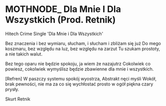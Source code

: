 # MOTHNODE_ Dla Mnie I Dla Wszystkich (Prod. Retnik)
Hitech Crime Single 'Dla Mnie i Dla Wszystkich'

Bez znaczenia i bez wymiaru, słucham, i słucham i zbliżam się już 
Do mego koszmaru, bez względu na luz, bez względu na zarzut 
Tu szukam prostoty, a nie takich walut. 

Bez tego oparu nie będzie spokoju, ja wiem że nazajutrz 
Cokolwiek co powiesz, cokolwiek wymyślisz będzie zbawienne dla mnie i wszystkich.

[Refren] W paszczy systemu spokój wyostrza, Abstrakt nęci myśli Wokół, brak pewności, nie ma za co się wychłostać prosto w ogół piękna czary prysły.
 
Skurt Retnik
